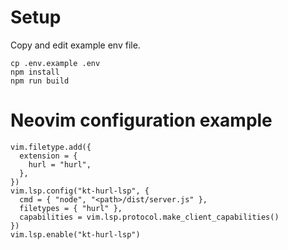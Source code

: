 # Setup

Copy and edit example env file.

```
cp .env.example .env
npm install
npm run build
```

# Neovim configuration example

```
vim.filetype.add({
  extension = {
    hurl = "hurl",
  },
})
vim.lsp.config("kt-hurl-lsp", {
  cmd = { "node", "<path>/dist/server.js" },
  filetypes = { "hurl" },
  capabilities = vim.lsp.protocol.make_client_capabilities()
})
vim.lsp.enable("kt-hurl-lsp")
```
